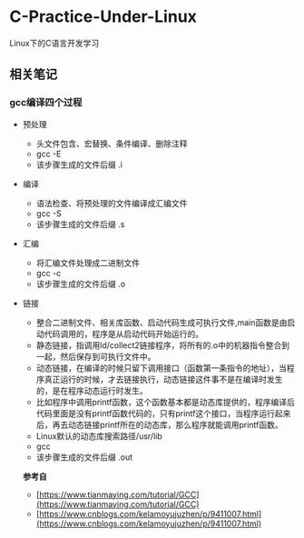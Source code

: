 # C-Practice-Under-Linux
Linux下的C语言开发学习

## 相关笔记
### gcc编译四个过程
- 预处理
  -  头文件包含、宏替换、条件编译、删除注释
  -  gcc -E
  -  该步骤生成的文件后缀 .i
- 编译
  - 语法检查、将预处理的文件编译成汇编文件
  -  gcc -S
  -  该步骤生成的文件后缀 .s
- 汇编
    -  将汇编文件处理成二进制文件
    - gcc -c
    -  该步骤生成的文件后缀 .o
- 链接
    - 整合二进制文件、相关库函数、启动代码生成可执行文件,main函数是由启动代码调用的，程序是从启动代码开始运行的。
    - 静态链接，指调用ld/collect2链接程序，将所有的.o中的机器指令整合到一起，然后保存到可执行文件中。
    - 动态链接，在编译的时候只留下调用接口（函数第一条指令的地址），当程序真正运行的时候，才去链接执行，动态链接这件事不是在编译时发生的，是在程序动态运行时发生。
    -  比如程序中调用printf函数，这个函数基本都是动态库提供的，程序编译后代码里面是没有printf函数代码的，只有printf这个接口，当程序运行起来后，再去动态链接printf所在的动态库，那么程序就能调用printf函数。
    - Linux默认的动态库搜索路径/usr/lib
    - gcc
    -  该步骤生成的文件后缀 .out

  **参考自**
  - [https://www.tianmaying.com/tutorial/GCC](https://www.tianmaying.com/tutorial/GCC)
  - [https://www.cnblogs.com/kelamoyujuzhen/p/9411007.html](https://www.cnblogs.com/kelamoyujuzhen/p/9411007.html)


​	
